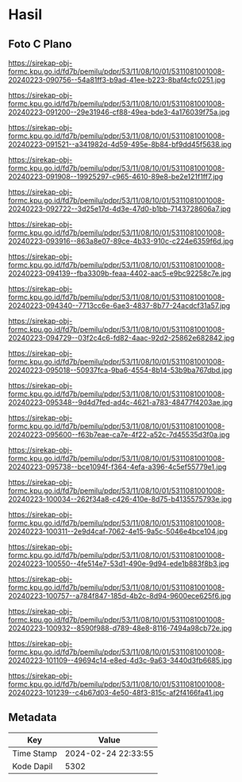 # Hasil

## Foto C Plano

https://sirekap-obj-formc.kpu.go.id/fd7b/pemilu/pdpr/53/11/08/10/01/5311081001008-20240223-090756--54a81ff3-b9ad-41ee-b223-8baf4cfc0251.jpg

https://sirekap-obj-formc.kpu.go.id/fd7b/pemilu/pdpr/53/11/08/10/01/5311081001008-20240223-091200--29e31946-cf88-49ea-bde3-4a176039f75a.jpg

https://sirekap-obj-formc.kpu.go.id/fd7b/pemilu/pdpr/53/11/08/10/01/5311081001008-20240223-091521--a341982d-4d59-495e-8b84-bf9dd45f5638.jpg

https://sirekap-obj-formc.kpu.go.id/fd7b/pemilu/pdpr/53/11/08/10/01/5311081001008-20240223-091908--19925297-c965-4610-89e8-be2e121f1ff7.jpg

https://sirekap-obj-formc.kpu.go.id/fd7b/pemilu/pdpr/53/11/08/10/01/5311081001008-20240223-092722--3d25e17d-4d3e-47d0-b1bb-7143728606a7.jpg

https://sirekap-obj-formc.kpu.go.id/fd7b/pemilu/pdpr/53/11/08/10/01/5311081001008-20240223-093916--863a8e07-89ce-4b33-910c-c224e6359f6d.jpg

https://sirekap-obj-formc.kpu.go.id/fd7b/pemilu/pdpr/53/11/08/10/01/5311081001008-20240223-094139--fba3309b-feaa-4402-aac5-e9bc92258c7e.jpg

https://sirekap-obj-formc.kpu.go.id/fd7b/pemilu/pdpr/53/11/08/10/01/5311081001008-20240223-094340--7713cc6e-6ae3-4837-8b77-24acdcf31a57.jpg

https://sirekap-obj-formc.kpu.go.id/fd7b/pemilu/pdpr/53/11/08/10/01/5311081001008-20240223-094729--03f2c4c6-fd82-4aac-92d2-25862e682842.jpg

https://sirekap-obj-formc.kpu.go.id/fd7b/pemilu/pdpr/53/11/08/10/01/5311081001008-20240223-095018--50937fca-9ba6-4554-8b14-53b9ba767dbd.jpg

https://sirekap-obj-formc.kpu.go.id/fd7b/pemilu/pdpr/53/11/08/10/01/5311081001008-20240223-095348--9d4d7fed-ad4c-4621-a783-48477f4203ae.jpg

https://sirekap-obj-formc.kpu.go.id/fd7b/pemilu/pdpr/53/11/08/10/01/5311081001008-20240223-095600--f63b7eae-ca7e-4f22-a52c-7d45535d3f0a.jpg

https://sirekap-obj-formc.kpu.go.id/fd7b/pemilu/pdpr/53/11/08/10/01/5311081001008-20240223-095738--bce1094f-f364-4efa-a396-4c5ef55779e1.jpg

https://sirekap-obj-formc.kpu.go.id/fd7b/pemilu/pdpr/53/11/08/10/01/5311081001008-20240223-100034--262f34a8-c426-410e-8d75-b4135575793e.jpg

https://sirekap-obj-formc.kpu.go.id/fd7b/pemilu/pdpr/53/11/08/10/01/5311081001008-20240223-100311--2e9d4caf-7062-4e15-9a5c-5046e4bce104.jpg

https://sirekap-obj-formc.kpu.go.id/fd7b/pemilu/pdpr/53/11/08/10/01/5311081001008-20240223-100550--4fe514e7-53d1-490e-9d94-ede1b883f8b3.jpg

https://sirekap-obj-formc.kpu.go.id/fd7b/pemilu/pdpr/53/11/08/10/01/5311081001008-20240223-100757--a784f847-185d-4b2c-8d94-9600ece625f6.jpg

https://sirekap-obj-formc.kpu.go.id/fd7b/pemilu/pdpr/53/11/08/10/01/5311081001008-20240223-100932--8590f988-d789-48e8-8116-7494a98cb72e.jpg

https://sirekap-obj-formc.kpu.go.id/fd7b/pemilu/pdpr/53/11/08/10/01/5311081001008-20240223-101109--49694c14-e8ed-4d3c-9a63-3440d3fb6685.jpg

https://sirekap-obj-formc.kpu.go.id/fd7b/pemilu/pdpr/53/11/08/10/01/5311081001008-20240223-101239--c4b67d03-4e50-48f3-815c-af2f4166fa41.jpg


## Metadata

| Key        | Value               |
| ---------- | ------------------- |
| Time Stamp | 2024-02-24 22:33:55 |
| Kode Dapil | 5302                |



